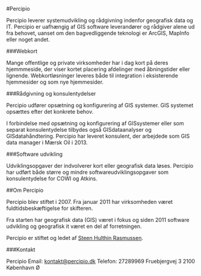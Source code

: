 #Percipio

Percipio leverer systemudvikling og rådgivning indenfor geografisk data og IT. Percipio er uafhængig af GIS software leverandører og rådgiver alene ud fra behovet, uanset om den bagvedliggende teknologi er ArcGIS, MapInfo eller noget andet. 

###Webkort

Mange offentlige og private virksomheder har i dag kort på deres hjemmmeside, der viser kortet placering afdelinger med åbningstider eller lignende. Webkortløsninger leveres både til integration i eksisterende hjemmesider og som nye hjemmesider. 

###Rådgivning og konsulentydelser

Percipio udfører opsætning og konfigurering af GIS systemer. GIS systemet opsættes efter det konkrete behov. 

I forbindelse med opsætning og konfigurering af GISsystemer eller som separat konsulentydelse tilbydes også GISdataanalyser og GISdatahåndtering. Percipio har leveret konsulent, der arbejdede som GIS data manager i Mærsk Oil i 2013. 

###Software udvikling

Udviklingsopgaver der indvolverer kort eller geografisk data løses. Percipio har udført både større og mindre softwareudviklingsopgaver som konsulentydelse for COWI og Atkins. 

##Om Percipio

Percipio blev stiftet i 2007. Fra januar 2011 har virksomheden været fuldtidsbeskæftigelse for skifteren.

Fra starten har geografisk data (GIS) været i fokus og siden 2011 software udvikling og geografisk it været en del af forretningen. 

Percipio er stiftet og ledet af [Steen Hulthin Rasmussen](http://steen.hulthin.dk).

###Kontakt

Percipio
Email: <kontakt@percipio.dk>
Telefon: 27289969
Fruebjergvej 3
2100 København Ø

